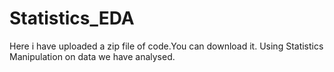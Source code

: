 # Statistics_EDA
Here i have uploaded a zip file of code.You can download it.
Using Statistics Manipulation on data we have analysed.
